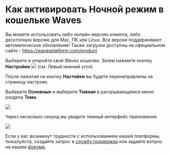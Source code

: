 # Как активировать Ночной режим в кошельке Waves

Вы можете использовать либо онлайн-версию клиента, либо десктопную версию для Mac, ПК или Linux.
Все версии поддерживают автоматическое обновление!
Также загрузки доступны на официальном сайте - https://wavesplatform.com/product

Выберите и откройте свой Waves кошелек. Затем нажмите кнопку **Настройки** ![](/_assets/dark_mode_01.png) (см. Левый нижний угол)

После нажатия на кнопку **Настойки** вы будете перенаправлены на страницу настроек.

Выберите **Основные** и выберите **Темная** в раскрывающемся меню раздела **Тема**.

![](/_assets/dark_mode_02.png)

Через несколько секунд вы увидите темный интерфейс приложения.

![](/_assets/dark_mode_03.png)

Если у вас возникнут трудности с использованием нашей платформы, пожалуйста, создайте запрос в [службу поддержки](https://support.wavesplatform.com/) или задайте вопрос на нашем [форуме](https://forum.wavesplatform.com/).
